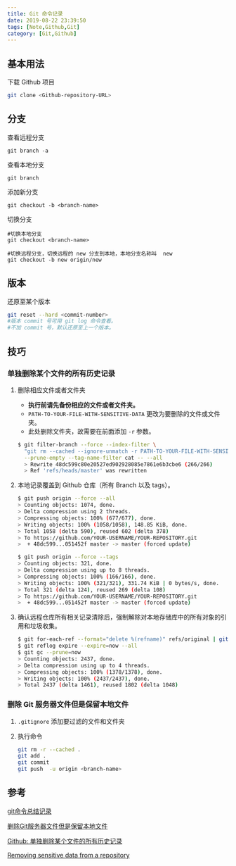 ```yaml
---
title: Git 命令记录
date: 2019-08-22 23:39:50
tags: [Note,Github,Git]
category: [Git,Github]
---
```


## 基本用法

下载 Github 项目

```bash
git clone <Github-repository-URL>
```



## 分支

查看远程分支

```
git branch -a
```

查看本地分支

```
git branch
```

添加新分支

```
git checkout -b <branch-name>
```

切换分支

```
#切换本地分支
git checkout <branch-name>

#切换远程分支，切换远程的 new 分支到本地，本地分支名称叫  new
git checkout -b new origin/new
```



## 版本

还原至某个版本

```bash
git reset --hard <commit-number>
#版本 commit 号可用 git log 命令查看。
#不加 commit 号，默认还原至上一个版本。
```



## 技巧

### 单独删除某个文件的所有历史记录

1. 删除相应文件或者文件夹
   - **执行前请先备份相应的文件或者文件夹。**
   - `PATH-TO-YOUR-FILE-WITH-SENSITIVE-DATA` 更改为要删除的文件或文件夹。
   - 此处删除文件夹，故需要在前面添加 `-r` 参数。

   ```bash
   $ git filter-branch --force --index-filter \
     "git rm --cached --ignore-unmatch -r PATH-TO-YOUR-FILE-WITH-SENSITIVE-DATA" \
     --prune-empty --tag-name-filter cat -- --all
     > Rewrite 48dc599c80e20527ed902928085e7861e6b3cbe6 (266/266)
     > Ref 'refs/heads/master' was rewritten
   ```

   

2. 本地记录覆盖到 Github 仓库（所有 Branch 以及 tags）。

   ```bash
   $ git push origin --force --all
   > Counting objects: 1074, done.
   > Delta compression using 2 threads.
   > Compressing objects: 100% (677/677), done.
   > Writing objects: 100% (1058/1058), 148.85 KiB, done.
   > Total 1058 (delta 590), reused 602 (delta 378)
   > To https://github.com/YOUR-USERNAME/YOUR-REPOSITORY.git
   >  + 48dc599...051452f master -> master (forced update)
   ```
   ```bash
   $ git push origin --force --tags
   > Counting objects: 321, done.
   > Delta compression using up to 8 threads.
   > Compressing objects: 100% (166/166), done.
   > Writing objects: 100% (321/321), 331.74 KiB | 0 bytes/s, done.
   > Total 321 (delta 124), reused 269 (delta 108)
   > To https://github.com/YOUR-USERNAME/YOUR-REPOSITORY.git
   >  + 48dc599...051452f master -> master (forced update)
   ```


3. 确认远程仓库所有相关记录清除后，强制解除对本地存储库中的所有对象的引用和垃圾收集。

   ```bash
   $ git for-each-ref --format="delete %(refname)" refs/original | git update-ref --stdin
   $ git reflog expire --expire=now --all
   $ git gc --prune=now
   > Counting objects: 2437, done.
   > Delta compression using up to 4 threads.
   > Compressing objects: 100% (1378/1378), done.
   > Writing objects: 100% (2437/2437), done.
   > Total 2437 (delta 1461), reused 1802 (delta 1048)
   ```




### 删除 Git 服务器文件但是保留本地文件

1. `.gitignore` 添加要过滤的文件和文件夹

2. 执行命令

   ```bash
   git rm -r --cached .
   git add .
   git commit
   git push  -u origin <branch-name>
   ```



## 参考

[git命令总结记录](https://blog.csdn.net/qq_26710805/article/details/80674006)

[删除Git服务器文件但是保留本地文件](https://www.cnblogs.com/kaerxifa/p/10973731.html)

[Github: 单独删除某个文件的所有历史记录](https://blog.csdn.net/q258523454/article/details/83899911)

[Removing sensitive data from a repository](https://help.github.com/en/articles/removing-sensitive-data-from-a-repository)